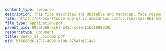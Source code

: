```yaml
---
content_type: resource
description: This file describes the Ubitable and Mediacup, face responsive interfaces.
file: https://ol-ocw-studio-app-qa.s3.amazonaws.com/courses/mas-961-ambient-intelligence-spring-2005/bf6686d617274996a10b9754fb1514e2_week5_az_ubicomp.pdf
file_type: application/pdf
parent_uid: 895b2368-ac6f-b45d-cc8e-11b61088020b
resourcetype: Document
title: week5_az_ubicomp.pdf
uid: bf6686d6-1727-4996-a10b-9754fb1514e2
---
```

